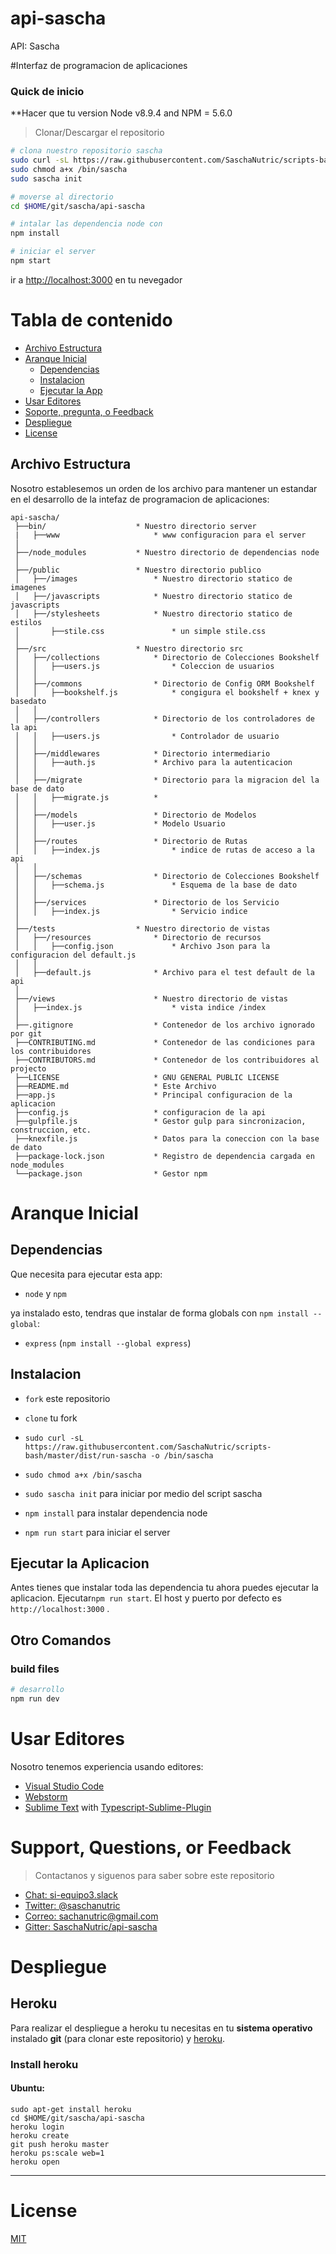 # api-sascha
API: Sascha

#Interfaz de programacion de aplicaciones

### Quick de inicio
**Hacer que tu version Node v8.9.4 and NPM = 5.6.0
> Clonar/Descargar el repositorio

```bash
# clona nuestro repositorio sascha
sudo curl -sL https://raw.githubusercontent.com/SaschaNutric/scripts-bash/master/dist/run-sascha -o /bin/sascha 
sudo chmod a+x /bin/sascha 
sudo sascha init

# moverse al directorio
cd $HOME/git/sascha/api-sascha

# intalar las dependencia node con
npm install

# iniciar el server
npm start

```
ir a [http://localhost:3000](http://localhost:3000) en tu nevegador

# Tabla de contenido
* [Archivo Estructura](#archivo-estructura)
* [Aranque Inicial](#aranque-inicial)
    * [Dependencias](#dependencias)
    * [Instalacion](#instalacion)
    * [Ejecutar la App](#ejecutando-la-app)
* [Usar Editores](#usar-editores)
* [Soporte, pregunta, o Feedback](#soporte-pregunta-o-feedback)
* [Despliegue](#despliegue)
* [License](#license)


## Archivo Estructura
Nosotro establesemos un orden de los archivo para mantener un estandar en el desarrollo de la intefaz de programacion de aplicaciones:
```
api-sascha/
 ├──bin/					* Nuestro directorio server
 |   ├──www						* www configuracion para el server
 │
 ├──/node_modules			* Nuestro directorio de dependencias node
 │       
 ├──/public 				* Nuestro directorio publico
 │   ├──/images 				* Nuestro directorio statico de imagenes
 │   ├──/javascripts 			* Nuestro directorio statico de javascripts
 │   ├──/stylesheets 			* Nuestro directorio statico de estilos
 │       ├──stile.css 				* un simple stile.css
 │       
 ├──/src 					* Nuestro directorio src
 │   ├──/collections 			* Directorio de Colecciones Bookshelf
 │   │	 ├──users.js				* Coleccion de usuarios
 │	 │ 	 
 │   ├──/commons				* Directorio de Config ORM Bookshelf
 │   │	 ├──bookshelf.js			* congigura el bookshelf + knex y basedato
 │	 │ 	 
 │   ├──/controllers			* Directorio de los controladores de la api
 │   │	 ├──users.js				* Controlador de usuario
 │	 │ 	 
 │   ├──/middlewares			* Directorio intermediario
 │   │	 ├──auth.js				* Archivo para la autenticacion
 │	 │ 	 
 │   ├──/migrate				* Directorio para la migracion del la base de dato
 │   │	 ├──migrate.js			* 
 │	 │ 	 
 │   ├──/models 				* Directorio de Modelos
 │   │	 ├──user.js				* Modelo Usuario
 │	 │ 	 
 │   ├──/routes					* Directorio de Rutas
 │   │	 ├──index.js				* indice de rutas de acceso a la api 
 │	 │ 	 
 │   ├──/schemas				* Directorio de Colecciones Bookshelf
 │   │	 ├──schema.js				* Esquema de la base de dato
 │	 │ 	 
 │   ├──/services				* Directorio de los Servicio
 │   │	 ├──index.js				* Servicio indice 
 │      
 ├──/tests 					* Nuestro directorio de vistas
 │   ├──/resources				* Directorio de recursos
 │   │	 ├──config.json				* Archivo Json para la configuracion del default.js
 │   │
 │   ├──default.js				* Archivo para el test default de la api
 │
 ├──/views                      * Nuestro directorio de vistas
 │   ├──index.js                    * vista indice /index
 │
 ├──.gitignore                  * Contenedor de los archivo ignorado por git
 ├──CONTRIBUTING.md             * Contenedor de las condiciones para los contribuidores
 ├──CONTRIBUTORS.md             * Contenedor de los contribuidores al projecto
 ├──LICENSE                     * GNU GENERAL PUBLIC LICENSE
 ├──README.md                   * Este Archivo
 ├──app.js                      * Principal configuracion de la aplicacion
 ├──config.js                   * configuracion de la api
 ├──gulpfile.js                 * Gestor gulp para sincronizacion, construccion, etc.
 ├──knexfile.js                 * Datos para la coneccion con la base de dato
 ├──package-lock.json           * Registro de dependencia cargada en node_modules
 └──package.json                * Gestor npm 

```

# Aranque Inicial
## Dependencias
Que necesita para ejecutar esta app:

* `node` y `npm` 

ya instalado esto, tendras que instalar de forma globals con `npm install --global`:
* `express` (`npm install --global express`)

## Instalacion
* `fork` este repositorio
* `clone` tu fork
* `sudo curl -sL https://raw.githubusercontent.com/SaschaNutric/scripts-bash/master/dist/run-sascha -o /bin/sascha` 
* `sudo chmod a+x /bin/sascha`
* `sudo sascha init` para iniciar por medio del script sascha

* `npm install` para instalar dependencia node
* `npm run start` para iniciar el server

## Ejecutar la Aplicacion
Antes tienes que instalar toda las dependencia tu ahora puedes ejecutar la aplicacion. Ejecutar`npm run start`. El host y puerto por defecto es `http://localhost:3000` .

## Otro Comandos

### build files
```bash
# desarrollo
npm run dev
```
# Usar Editores
Nosotro tenemos experiencia usando editores:

* [Visual Studio Code](https://code.visualstudio.com/)
* [Webstorm](https://www.jetbrains.com/webstorm/download/)
* [Sublime Text](http://www.sublimetext.com/3) with [Typescript-Sublime-Plugin](https://github.com/Microsoft/Typescript-Sublime-plugin#installation)

# Support, Questions, or Feedback
> Contactanos y siguenos para saber sobre este repositorio

* [Chat: si-equipo3.slack](http://si-equipo3.slack.com/)
* [Twitter: @saschanutric](https://twitter.com/sachanutric)
* [Correo: sachanutric@gmail.com](https://google.com/)
* [Gitter: SaschaNutric/api-sascha](https://gitter.im/SaschaNutric/api-sascha)

# Despliegue

## Heroku

Para realizar el despliegue a heroku tu necesitas en tu **sistema operativo** instalado **git** (para clonar este repositorio) y [heroku](https://www.heroku.com/).

### Install heroku

#### Ubuntu:

```
sudo apt-get install heroku
cd $HOME/git/sascha/api-sascha
heroku login
heroku create
git push heroku master
heroku ps:scale web=1
heroku open

```
___

# License
 [MIT](/LICENSE)